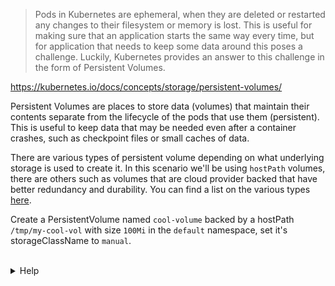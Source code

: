 
> Pods in Kubernetes are ephemeral, when they are deleted or restarted any changes to their filesystem or memory is lost. This is useful for making sure that an application starts the same way every time, but for application that needs to keep some data around this poses a challenge. Luckily, Kubernetes provides an answer to this challenge in the form of Persistent Volumes.

https://kubernetes.io/docs/concepts/storage/persistent-volumes/

Persistent Volumes are places to store data (volumes) that maintain their contents separate from the lifecycle of the pods that use them (persistent). This is useful to keep data that may be needed even after a container crashes, such as checkpoint files or small caches of data.

There are various types of persistent volume depending on what underlying storage is used to create it. In this scenario we'll be using `hostPath` volumes, there are others such as volumes that are cloud provider backed that have better redundancy and durability. You can find a list on the various types [here](https://kubernetes.io/docs/concepts/storage/persistent-volumes/#types-of-persistent-volumes).

Create a PersistentVolume named `cool-volume` backed by a hostPath `/tmp/my-cool-vol` with size `100Mi` in the `default` namespace, set it's storageClassName to `manual`.

<br>
<details><summary> Help </summary>
<br>
Kubectl doesn't have a create function for PersistentVolumes. To find a starting point, use something from the K8s docs and adjust it for the requirements.

One such example is here: https://kubernetes.io/docs/tasks/configure-pod-container/configure-persistent-volume-storage/#create-a-persistentvolume

</details>
